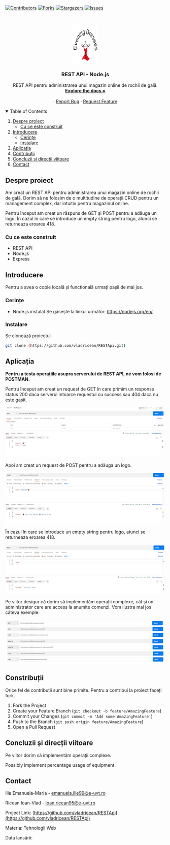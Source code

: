 <!--
*** Thanks for checking out the Best-README-Template. If you have a suggestion
*** that would make this better, please fork the repo and create a pull request
*** or simply open an issue with the tag "enhancement".
*** Thanks again! Now go create something AMAZING! :D
-->



<!-- PROJECT SHIELDS -->
<!--
*** I'm using markdown "reference style" links for readability.
*** Reference links are enclosed in brackets [ ] instead of parentheses ( ).
*** See the bottom of this document for the declaration of the reference variables
*** for contributors-url, forks-url, etc. This is an optional, concise syntax you may use.
*** https://www.markdownguide.org/basic-syntax/#reference-style-links
-->
[![Contributors][contributors-shield]][contributors-url]
[![Forks][forks-shield]][forks-url]
[![Stargazers][stars-shield]][stars-url]
[![Issues][issues-shield]][issues-url]



<!-- PROJECT LOGO -->
<br />
<p align="center">
  <a href="https://github.com/vladricean/RESTApi">
    <img src="image.png" alt="Logo" width="80" height="120">
  </a>

  <h3 align="center">REST API - Node.js</h3>

  <p align="center">
    REST API pentru administrarea unui magazin online de rochii de gală.
    <br />
    <a href="https://github.com/vladricean/RESTApi"><strong>Explore the docs »</strong></a>
    <br />
    <br />
    ·
    <a href="https://github.com/vladricean/RESTApi/issues">Report Bug</a>
    ·
    <a href="https://github.com/vladricean/RESTApi/issues">Request Feature</a>
  </p>
</p>



<!-- TABLE OF CONTENTS -->
<details open="open">
  <summary>Table of Contents</summary>
  <ol>
    <li>
      <a href="#despre-proiect">Despre proiect</a>
      <ul>
        <li><a href="#cu-ce-este-construit">Cu ce este construit</a></li>
      </ul>
    </li>
    <li>
      <a href="#introducere">Introducere</a>
      <ul>
        <li><a href="#cerințe">Cerințe</a></li>
        <li><a href="#instalare">Instalare</a></li>
      </ul>
    </li>
    <li><a href="#aplicația">Aplicația</a></li>
    <li><a href="#contribuții">Contribuții</a></li>
    <li><a href="#concluzii-și-direcții-viitoare">Concluzii și direcții viitoare</a></li>
    <li><a href="#contact">Contact</a></li>
  </ol>
</details>



<!-- ABOUT THE PROJECT -->
## Despre proiect

Am creat un REST API pentru administrarea unui magazin online de rochii de gală. Dorim să ne folosim de o multitudine de operații CRUD pentru un management complex, dar intuitiv pentru magazinul online.

Pentru început am creat un răspuns de GET și POST pentru a adăuga un logo. În cazul în care se introduce un empty  string pentru logo, atunci se returneaza eroarea 418.

### Cu ce este construit

* REST API
* Node.js
* Express


<!-- GETTING STARTED -->
## Introducere

Pentru a avea o copie locală și functională urmați pașii de mai jos.

### Cerințe

* Node.js instalat
Se găsește la linkul următor: https://nodejs.org/en/

### Instalare

Se clonează proiectul
   ```sh
   git clone (https://github.com/vladricean/RESTApi.git)
   ```

<!-- USAGE EXAMPLES -->
## Aplicația

**Pentru a testa operațiile asupra serverului de REST API, ne vom folosi de POSTMAN.**

Pentru început am creat un request de GET în care primim un response status 200 daca serverul intoarce requestul cu success sau 404 daca nu este gasit.

![alt text](https://github.com/vladricean/RESTApi/blob/main/images/getdress.png?raw=true)

Apoi am creat un request de POST pentru a adăuga un logo. 

![alt text](https://github.com/vladricean/RESTApi/blob/main/images/dogLogo.png?raw=true)

În cazul în care se introduce un empty  string pentru logo, atunci se returneaza eroarea 418.

![alt text](https://github.com/vladricean/RESTApi/blob/main/images/postEmpty.png?raw=true)

Pe viitor desigur că dorim să implementăm operații complexe, cât și un administrator care are access la anumite comenzi.
Vom ilustra mai jos câteva exemple:

![alt text](https://github.com/vladricean/RESTApi/blob/main/images/futureRequests.png?raw=true)


<!-- CONTRIBUTING -->
## Constribuții

Orice fel de contribuții sunt bine primite. Pentru a contribui la proiect faceți fork.

1. Fork the Project
2. Create your Feature Branch (`git checkout -b feature/AmazingFeature`)
3. Commit your Changes (`git commit -m 'Add some AmazingFeature'`)
4. Push to the Branch (`git push origin feature/AmazingFeature`)
5. Open a Pull Request

## Concluzii și direcții viitoare

Pe viitor dorim să implementăm operații complexe.

Possibly implement percentage usage of equipment.

<!-- CONTACT -->
## Contact

Ilie Emanuela-Maria - [emanuela.ilie99@e-uvt.ro](emanuela.ilie99@e-uvt.ro)

Ricean Ioan-Vlad - [ioan.ricean95@e-uvt.ro](ioan.ricean95@e-uvt.ro)

Project Link: [https://github.com/vladricean/RESTApi](https://github.com/vladricean/RESTApi)

Materia: Tehnologii Web

Data lansării: 


<!-- MARKDOWN LINKS & IMAGES -->
<!-- https://www.markdownguide.org/basic-syntax/#reference-style-links -->
[contributors-shield]: https://img.shields.io/github/contributors/vladricean/RESTApi.svg?style=for-the-badge
[contributors-url]: https://github.com/vladricean/RESTApi/graphs/contributors
[forks-shield]: https://img.shields.io/github/forks/vladricean/RESTApi.svg?style=for-the-badge
[forks-url]: https://github.com/vladricean/RESTApi/network/members
[stars-shield]: https://img.shields.io/github/stars/vladricean/RESTApi.svg?style=for-the-badge
[stars-url]: https://github.com/vladricean/RESTApi/stargazers
[issues-shield]: https://img.shields.io/github/issues/vladricean/RESTApi.svg?style=for-the-badge
[issues-url]: https://github.com/vladricean/RESTApi/issues
